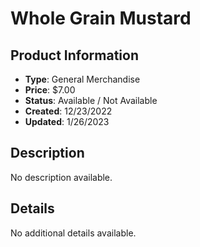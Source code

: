 # Whole Grain Mustard

## Product Information
- **Type**: General Merchandise
- **Price**: $7.00
- **Status**: Available / Not Available
- **Created**: 12/23/2022
- **Updated**: 1/26/2023

## Description
No description available.



## Details
No additional details available.
